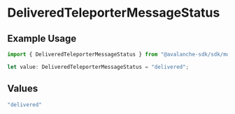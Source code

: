 # DeliveredTeleporterMessageStatus

## Example Usage

```typescript
import { DeliveredTeleporterMessageStatus } from "@avalanche-sdk/sdk/models/components";

let value: DeliveredTeleporterMessageStatus = "delivered";
```

## Values

```typescript
"delivered"
```